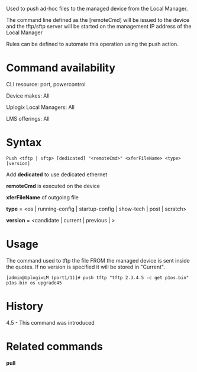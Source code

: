 <!-- 5.4 -->

Used to push ad-hoc files to the managed device from the Local Manager. 

The command line defined as the [remoteCmd] will be issued to the device and the tftp/sftp server will be started on the management IP address of the Local Manager 

Rules can be defined to automate this operation using the push action.

# Command availability

CLI resource: port, powercontrol

Device makes: All

Uplogix Local Managers: All

LMS offerings: All

# Syntax

```
Push <tftp | sftp> [dedicated] "<remoteCmd>" <xferFileName> <type> [version]
```   

Add **dedicated** to use dedicated ethernet

**remoteCmd** is executed on the device

**xferFileName** of outgoing file

**type** = &lt;os | running-config | startup-config | show-tech | post | scratch&gt;

**version** = &lt;candidate | current | previous | <customVersion> &gt;

# Usage 

The command used to tftp the file FROM the managed device is sent inside the quotes. If no version is specified it will be stored in "Current".


```
[admin@UplogixLM (port1/1)]# push tftp "tftp 2.3.4.5 -c get p1os.bin" p1os.bin os upgrade45
```

# History 

4.5 - This command was introduced

# Related commands 

**pull**